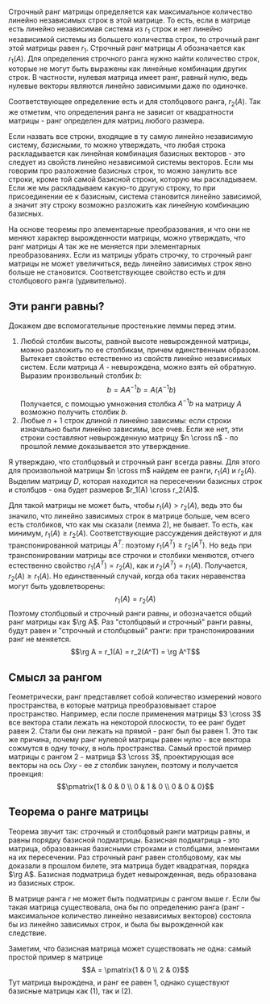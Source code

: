 Строчный ранг матрицы определяется как максимальное количество линейно независимых строк в этой матрице. То есть, если в матрице есть линейно независимая система из $r_1$ строк и нет линейно независимой системы из большего количества строк, то строчный ранг этой матрицы равен $r_1$. Строчный ранг матрицы $A$ обозначается как $r_1(A)$.
Для определения строчного ранга нужно найти количество строк, которые не могут быть выражены как линейные комбинации других строк.
В частности, нулевая матрица имеет ранг, равный нулю, ведь нулевые векторы являются линейно зависимыми даже по одиночке.

Соответствующее определение есть и для столбцового ранга, $r_2(A)$.
Так же отметим, что определения ранга не зависит от квадратности матрицы - ранг определен для матриц любого размера.

Если назвать все строки, входящие в ту самую линейно независимую систему, *базисными*, то можно утверждать, что любая строка раскладывается как линейная комбинация базисных векторов - это следует из свойств линейно независимой системы векторов. Если мы говорим про разложение базисных строк, то можно занулить все строки, кроме той самой базисной строки, которую мы раскладываем. Если же мы раскладываем какую-то другую строку, то при присоединении ее к базисным, система становится линейно зависимой, а значит эту строку возможно разложить как линейную комбинацию базисных.

На основе теоремы про элементарные преобразования, и что они не меняют характер вырожденности матрицы, можно утверждать, что ранг матрицы $A$ так же не меняется при элементарных преобразованиях.
Если из матрицы убрать строчку, то строчный ранг матрицы не может увеличиться, ведь линейно зависимых строк явно больше не становится. Соответствующее свойство есть и для столбцового ранга (удивительно).
## Эти ранги равны?
Докажем две вспомогательные простенькие леммы перед этим.
1. Любой столбик высоты, равной высоте невырожденной матрицы, можно разложить по ее столбикам, причем единственным образом.
   Вытекает свойство естественно из свойств линейно независимых систем. Если матрица $A$ - невырождена, можно взять ей обратную. Выразим произвольный столбик $b$: $$b = AA^{-1}b = A(A^{-1}b)$$
   Получается, с помощью умножения столбка $A^{-1}b$ на матрицу $A$ возможно получить столбик $b$.
2. Любые $n+1$ строк длиной $n$ линейно зависимы: если строки изначально были линейно зависимы, все очев. Если же нет, эти строки составляют невырожденную матрицу $n \cross n$ - по прошлой лемме доказывается это утверждение.

Я утверждаю, что столбцовый и строчный ранг всегда равны.
Для этого для произвольной матрицы $n \cross m$ найдем ее ранги, $r_1(A)$ и $r_2(A)$. Выделим матрицу $D$, которая находится на пересечении базисных строк и столбцов - она будет размеров $r_1(A) \cross r_2(A)$.

Для такой матрицы не может быть, чтобы $r_1(A) > r_2(A)$, ведь это бы значило, что линейно зависимых строк в матрице больше, чем всего есть столбиков, что как мы сказали (лемма 2), не бывает. То есть, как минимум, $r_1(A) \geq r_2(A)$. Соответствующие рассуждения действуют и для транспонированной матрицы $A^T$: поэтому $r_1(A^T) \geq r_2(A^T)$.
Но ведь при транспонировании матрицы все строчки и столбики меняются, отчего естественно свойство $r_1(A^T) = r_2(A)$, как и $r_2(A^T) = r_1(A)$.
Получается, $r_2(A) \geq r_1(A)$. Но единственный случай, когда оба таких неравенства могут быть удовлетворены: $$r_1(A) = r_2(A)$$
Поэтому столбцовый и строчный ранги равны, и обозначается общий ранг матрицы как $\rg A$.
Раз "столбцовый и строчный" ранги равны, будут равен и "строчный и столбцовый" ранги: при транспонировании ранг не меняется. $$\rg A = r_1(A) = r_2(A^T) = \rg A^T$$
## Смысл за рангом
Геометрически, ранг представляет собой количество измерений нового пространства, в которые матрица преобразовывает старое пространство. Например, если после применения матрицы $3 \cross 3$ все вектора стали лежать на некоторой плоскости, то ее ранг будет равен $2$. Стали бы они лежать на прямой - ранг был бы равен $1$.
Это так же причина, почему ранг нулевой матрицы равен нулю - все вектора сожмутся в одну точку, в ноль пространства.
Самый простой пример матрицы с рангом $2$ - матрица $3 \cross 3$, проектирующая все векторы на ось $Oxy$ - ее $z$ столбик занулен, поэтому и получается проекция:
$$\pmatrix{1 & 0 & 0 \\ 0 & 1 & 0 \\ 0 & 0 & 0}$$
## Теорема о ранге матрицы
Теорема звучит так: строчный и столбцовый ранги матрицы равны, и равны порядку базисной подматрицы.
Базисная подматрица - это матрица, образованная базисными строками и столбцами, элементами на их пересечении. Раз строчный ранг равен столбцовому, как мы доказали в прошлом билете, эта матрица будет квадратная, порядка $\rg A$. Базисная подматрица будет невырожденная, ведь образована из базисных строк.

В матрице ранга $r$ не может быть подматрицы с рангом выше $r$. Если бы такая матрица существовала, она бы по определению ранга (ранг - максимальное количество линейно независимых векторов) состояла бы из линейно зависимых строк, и была бы вырожденной как следствие.

Заметим, что базисная матрица может существовать не одна: самый простой пример в матрице $$A = \pmatrix{1 & 0 \\ 2 & 0}$$
Тут матрица вырождена, и ранг ее равен $1$, однако существуют базисные матрицы как $(1)$, так и $(2)$.
